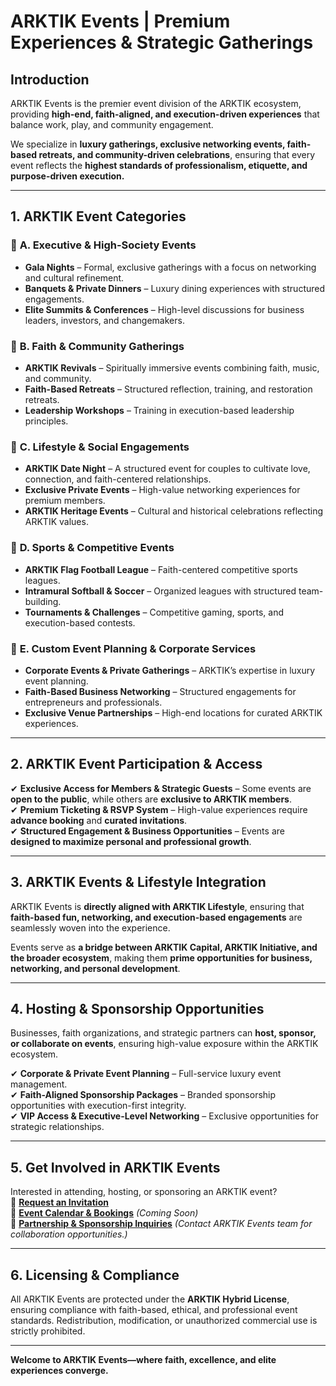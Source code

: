 # ARKTIK Events | Premium Experiences & Strategic Gatherings

## **Introduction**
ARKTIK Events is the premier event division of the ARKTIK ecosystem, providing **high-end, faith-aligned, and execution-driven experiences** that balance work, play, and community engagement.  

We specialize in **luxury gatherings, exclusive networking events, faith-based retreats, and community-driven celebrations**, ensuring that every event reflects the **highest standards of professionalism, etiquette, and purpose-driven execution.**  

---  

## **1. ARKTIK Event Categories**  

### 📌 **A. Executive & High-Society Events**  
- **Gala Nights** – Formal, exclusive gatherings with a focus on networking and cultural refinement.  
- **Banquets & Private Dinners** – Luxury dining experiences with structured engagements.  
- **Elite Summits & Conferences** – High-level discussions for business leaders, investors, and changemakers.  

### 📌 **B. Faith & Community Gatherings**  
- **ARKTIK Revivals** – Spiritually immersive events combining faith, music, and community.  
- **Faith-Based Retreats** – Structured reflection, training, and restoration retreats.  
- **Leadership Workshops** – Training in execution-based leadership principles.  

### 📌 **C. Lifestyle & Social Engagements**  
- **ARKTIK Date Night** – A structured event for couples to cultivate love, connection, and faith-centered relationships.  
- **Exclusive Private Events** – High-value networking experiences for premium members.  
- **ARKTIK Heritage Events** – Cultural and historical celebrations reflecting ARKTIK values.  

### 📌 **D. Sports & Competitive Events**  
- **ARKTIK Flag Football League** – Faith-centered competitive sports leagues.  
- **Intramural Softball & Soccer** – Organized leagues with structured team-building.  
- **Tournaments & Challenges** – Competitive gaming, sports, and execution-based contests.  

### 📌 **E. Custom Event Planning & Corporate Services**  
- **Corporate Events & Private Gatherings** – ARKTIK’s expertise in luxury event planning.  
- **Faith-Based Business Networking** – Structured engagements for entrepreneurs and professionals.  
- **Exclusive Venue Partnerships** – High-end locations for curated ARKTIK experiences.  

---  

## **2. ARKTIK Event Participation & Access**  
✔ **Exclusive Access for Members & Strategic Guests** – Some events are **open to the public**, while others are **exclusive to ARKTIK members**.  
✔ **Premium Ticketing & RSVP System** – High-value experiences require **advance booking** and **curated invitations**.  
✔ **Structured Engagement & Business Opportunities** – Events are **designed to maximize personal and professional growth**.  

---  

## **3. ARKTIK Events & Lifestyle Integration**  
ARKTIK Events is **directly aligned with ARKTIK Lifestyle**, ensuring that **faith-based fun, networking, and execution-based engagements** are seamlessly woven into the experience.  

Events serve as **a bridge between ARKTIK Capital, ARKTIK Initiative, and the broader ecosystem**, making them **prime opportunities for business, networking, and personal development**.  

---  

## **4. Hosting & Sponsorship Opportunities**  
Businesses, faith organizations, and strategic partners can **host, sponsor, or collaborate on events**, ensuring high-value exposure within the ARKTIK ecosystem.  

✔ **Corporate & Private Event Planning** – Full-service luxury event management.  
✔ **Faith-Aligned Sponsorship Packages** – Branded sponsorship opportunities with execution-first integrity.  
✔ **VIP Access & Executive-Level Networking** – Exclusive opportunities for strategic relationships.  

---  

## **5. Get Involved in ARKTIK Events**  
Interested in attending, hosting, or sponsoring an ARKTIK event?  
📌 **[Request an Invitation](membership_guidelines.md)**  
📌 **[Event Calendar & Bookings](#)** *(Coming Soon)*  
📌 **[Partnership & Sponsorship Inquiries](#)** *(Contact ARKTIK Events team for collaboration opportunities.)*  

---  

## **6. Licensing & Compliance**  
All ARKTIK Events are protected under the **ARKTIK Hybrid License**, ensuring compliance with faith-based, ethical, and professional event standards. Redistribution, modification, or unauthorized commercial use is strictly prohibited.  

---  

**Welcome to ARKTIK Events—where faith, excellence, and elite experiences converge.**  
